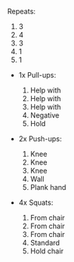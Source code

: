 Repeats:
1. 3
2. 4
3. 3
4. 1
5. 1

- 1x Pull-ups:
	1. Help with    
	2. Help with    
	3. Help with    
	4. Negative    
	5. Hold 

- 2x Push-ups:
	1. Knee    
	2. Knee    
	3. Knee    
	4. Wall    
	5. Plank hand

- 4x Squats:
	1. From chair    
	2. From chair    
	3. From chair    
	4. Standard    
	5. Hold chair